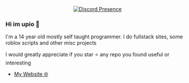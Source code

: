 <div align="center">
  <a href="https://discord.com/users/1177722124035706931">
    <img src="https://lanyard.cnrad.dev/api/1177722124035706931" alt="Discord Presence">
  </a>
</div>

### Hi im upio 👋

I'm a 14 year old mostly self taught programmer. I do fullstack sites, some roblox scripts and other misc projects

I would greatly appreciate if you star ⭐ any repo you found useful or interesting
- [My Website 🌐](https://www.upio.dev)
